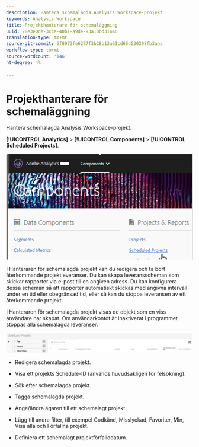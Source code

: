 ```yaml
---
description: Hantera schemalagda Analysis Workspace-projekt
keywords: Analysis Workspace
title: Projekthanterare för schemaläggning
uuid: 28e3e0de-3cca-40b1-a9de-93a10bd31646
translation-type: tm+mt
source-git-commit: 6f8973fe6277f3b28b13a61cd65d630398fb3aaa
workflow-type: tm+mt
source-wordcount: '146'
ht-degree: 4%

---
```



# Projekthanterare för schemaläggning

Hantera schemalagda Analysis Workspace-projekt.

**[!UICONTROL Analytics]** > **[!UICONTROL Components]** > **[!UICONTROL Scheduled Projects]**.

![](assets/components-scheduled-projects.png)

I Hanteraren för schemalagda projekt kan du redigera och ta bort återkommande projektleveranser. Du kan skapa leveransscheman som skickar rapporter via e-post till en angiven adress. Du kan konfigurera dessa scheman så att rapporter automatiskt skickas med angivna intervall under en tid eller obegränsad tid, eller så kan du stoppa leveransen av ett återkommande projekt.

I Hanteraren för schemalagda projekt visas de objekt som en viss användare har skapat. Om användarkontot är inaktiverat i programmet stoppas alla schemalagda leveranser.

![](assets/scheduled-projects.png)

* Redigera schemalagda projekt.
* Visa ett projekts Schedule-ID (används huvudsakligen för felsökning).
* Sök efter schemalagda projekt.
* Tagga schemalagda projekt.
* Ange/ändra ägaren till ett schemalagt projekt.
* Lägg till andra filter, till exempel Godkänd, Misslyckad, Favoriter, Min, Visa alla och Förfallna projekt.

* Definiera ett schemalagt projektförfallodatum.

